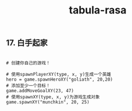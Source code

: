 ﻿---
layout: default
title: tabula-rasa
---
## 17. 白手起家
```

# 创建你自己的游戏！

# 使用spawnPlayerXY(type, x, y)生成一个英雄
hero = game.spawnHeroXY("goliath", 20,20)
# 添加至少一个目标！
game.addMoveGoalXY(23, 47)
# 使用spawnXY(type, x, y)为游戏生成对象
game.spawnXY("munchkin", 20, 25)

```
